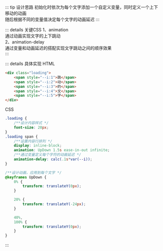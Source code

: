 ::: tip 设计思路
初始化时依次为每个文字添加一个自定义变量，同时定义一个上下移动的动画  
随后根据不同的变量值决定每个文字的动画延迟
:::

::: details 关键CSS
1、animation  
通过动画实现文字的上下跳动  
2、animation-delay  
通过变量和动画延迟的搭配实现文字跳动之间的顺序效果  
:::

::: details 具体实现
HTML
```html
<div class="loading">
    <span style="--i:1">跳</span>
    <span style="--i:2">动</span>
    <span style="--i:3">的</span>
    <span style="--i:4">文</span>
    <span style="--i:5">字</span>
</div>
```
CSS
```css
.loading {
    /**设计内容样式 */
    font-size: 20px;
}
.loading span {
    /**设置内容行排列 */
    display: inline-block;
    animation: UpDown 1.5s ease-in-out infinite;
    /**通过变量定义每个字符的动画延迟 */
    animation-delay: calc(.1s*var(--i));
}

/**设计动画，应用到每个文字 */
@keyframes UpDown {
    0% {
        transform: translateY(0px);
    }

    20% {
        transform: translateY(-24px);
    }

    40%,
    100% {
        transform: translateY(0px);
    }
}
```
:::